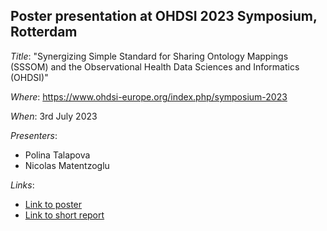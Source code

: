 ## Poster presentation at OHDSI 2023 Symposium, Rotterdam

*Title*: "Synergizing Simple Standard for Sharing Ontology Mappings (SSSOM) and the Observational Health Data Sciences and Informatics (OHDSI)"

*Where*: https://www.ohdsi-europe.org/index.php/symposium-2023

*When*: 3rd July 2023

*Presenters*:

- Polina Talapova
- Nicolas Matentzoglu

*Links*:

- [Link to poster](https://www.dropbox.com/s/qru8lel4ahrluwo/ohdsi2023_matentzoglu_talapova_poster.pdf?dl=0)
- [Link to short report](https://www.dropbox.com/s/gvnjq16cfwvnna4/ohdsi2023_matentzoglu_talapova_extended_abstract.pdf?dl=0)
